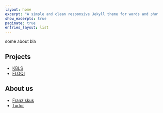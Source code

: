 ```yaml
---
layout: home
excerpt: "A simple and clean responsive Jekyll theme for words and photos. BLABLABLA"
show_excerpts: true
paginate: true
entries_layout: list
---
```


some about bla

## Projects
* [KBLS](./projects/kbls)
* [FLOQI](./projects/floqi)

## About us
* [Franziskus](./about/franziskus)
* [Tudor](./about/tudor)
